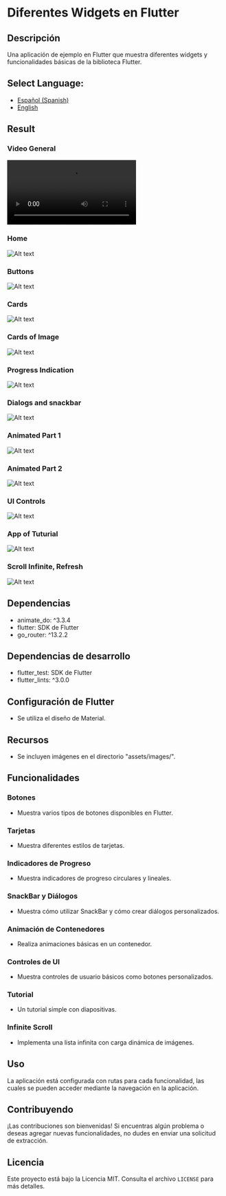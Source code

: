 # Diferentes Widgets en Flutter

## Descripción
Una aplicación de ejemplo en Flutter que muestra diferentes widgets y funcionalidades básicas de la biblioteca Flutter.

## **Select Language:**
- [Español (Spanish)](README-es.md)
- [English](README.md)

## Result
### Video General
![Alt text](docs/video.mkv) 
### Home
![Alt text](docs/home.PNG) 
### Buttons
![Alt text](docs/2%20buttons.PNG) 
### Cards 
![Alt text](docs/3_cards.PNG) 
### Cards of Image
![Alt text](docs/3_1_cards.PNG) 
### Progress Indication 
![Alt text](docs/4_progress.PNG) 
### Dialogs and snackbar
![Alt text](docs/5_dialogs.PNG) 
### Animated Part 1
![Alt text](docs/5_1_animated.PNG) 
### Animated Part 2
![Alt text](docs/6_animated.PNG) 
### UI Controls
![Alt text](docs/7_ui_controls.PNG) 
### App of Tuturial
![Alt text](docs/8_app_tuto.PNG) 
### Scroll Infinite, Refresh
![Alt text](docs/9_scroll.PNG) 


## Dependencias
- animate_do: ^3.3.4
- flutter: SDK de Flutter
- go_router: ^13.2.2

## Dependencias de desarrollo
- flutter_test: SDK de Flutter
- flutter_lints: ^3.0.0

## Configuración de Flutter
- Se utiliza el diseño de Material.

## Recursos
- Se incluyen imágenes en el directorio "assets/images/".

## Funcionalidades

### Botones
- Muestra varios tipos de botones disponibles en Flutter.

### Tarjetas
- Muestra diferentes estilos de tarjetas.

### Indicadores de Progreso
- Muestra indicadores de progreso circulares y lineales.

### SnackBar y Diálogos
- Muestra cómo utilizar SnackBar y cómo crear diálogos personalizados.

### Animación de Contenedores
- Realiza animaciones básicas en un contenedor.

### Controles de UI
- Muestra controles de usuario básicos como botones personalizados.

### Tutorial
- Un tutorial simple con diapositivas.

### Infinite Scroll
- Implementa una lista infinita con carga dinámica de imágenes.

## Uso
La aplicación está configurada con rutas para cada funcionalidad, las cuales se pueden acceder mediante la navegación en la aplicación.

## Contribuyendo
¡Las contribuciones son bienvenidas! Si encuentras algún problema o deseas agregar nuevas funcionalidades, no dudes en enviar una solicitud de extracción.

## Licencia
Este proyecto está bajo la Licencia MIT. Consulta el archivo `LICENSE` para más detalles.
